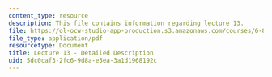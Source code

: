 ```yaml
---
content_type: resource
description: This file contains information regarding lecture 13.
file: https://ol-ocw-studio-app-production.s3.amazonaws.com/courses/6-851-advanced-data-structures-spring-2012/5dc0caf32fc69d8ae5ea3a1d1968192c_MIT6_851S12_Lecture13.pdf
file_type: application/pdf
resourcetype: Document
title: Lecture 13 - Detailed Description
uid: 5dc0caf3-2fc6-9d8a-e5ea-3a1d1968192c
---
```

